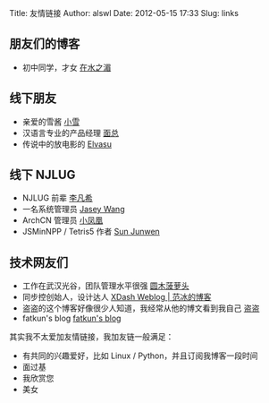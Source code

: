 Title: 友情链接
Author: alswl
Date: 2012-05-15 17:33
Slug: links


## 朋友们的博客 ##

*   初中同学，才女 [在水之湄](http://blog.sina.com.cn/cloverjwj)

## 线下朋友 ##
*   亲爱的雪酱 [小雪](http://sizheng.org/)
*   汉语言专业的产品经理 [面总](http://www.albertgao.com/)
*   传说中的放电影的 [Elvasu](http://qingge.me/)

## 线下 NJLUG ##

*   NJLUG 前辈 [李凡希](http://www.freemindworld.com/blog)
*   一名系统管理员 [Jasey Wang](http://jaseywang.me/)
*   ArchCN 管理员 [小凤凰](https://www.google.com/reader/view/#)
*   JSMinNPP / Tetris5 作者 [Sun Junwen](http://sunblog.72pines.com/)

## 技术网友们 ##

*   工作在武汉光谷，团队管理水平很强 [圆木菠萝头](http://blog.boluotou.com/)
*   同步控创始人，设计达人 [XDash Weblog | 范冰的博客](http://www.fanbing.net/)
*   盗盗的这个博客好像很少人知道，我经常从他的博文看到我自己 [盗盗](http://daodao.org/)
*   fatkun's blog [fatkun's blog](http://fatkun.com/)

其实我不太爱加友情链接，我加友链一般满足：

*   有共同的兴趣爱好，比如 Linux / Python，并且订阅我博客一段时间
*   面过基
*   我欣赏您
*   美女

